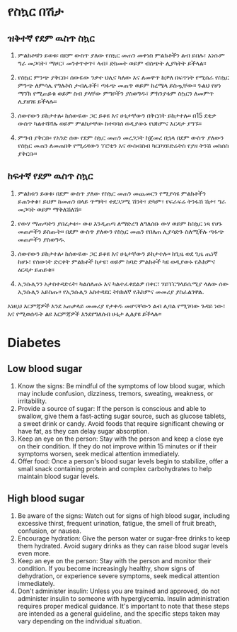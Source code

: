 # የስኳር በሽታ

## ዝቅተኛ የደም ዉስጥ ስኳር

1. ምልክቶቹን ይወቁ፡ በደም ውስጥ ያለው የስኳር መጠን መቀነስ ምልክቶችን ልብ ይበሉ፣ እነሱም ግራ መጋባት፣ ማዞር፣ መንቀጥቀጥ፣ ላብ፣ ድክመት ወይም ብስጭት ሊያካትት ይችላል።
2. የስኳር ምንጭ ያቅርቡ፡ ሰውዬው ንቃተ ህሊና ካለው እና ለመዋጥ ከቻለ በፍጥነት የሚሰራ የስኳር ምንጭ ለምሳሌ የግሉኮስ ታብሌቶች፣ ጣፋጭ መጠጥ ወይም ከረሜላ ይስጧቸው። ጉልህ የሆነ ማኘክ የሚጠይቁ ወይም ስብ ያላቸው ምግቦችን ያስወግዱ፣ ምክንያቱም ስኳርን ለመምጥ ሊያዘገዩ ይችላሉ።
3. ሰውየውን ይከታተሉ፡ ከሰውዬው ጋር ይቆዩ እና ሁኔታቸውን በቅርበት ይከታተሉ። በ15 ደቂቃ ውስጥ ካልተሻሻሉ ወይም ምልክታቸው ከተባባሰ ወዲያውኑ የህክምና እርዳታ ያግኙ።

4. ምግብ ያቅርቡ፡ የአንድ ሰው የደም ስኳር መጠን መረጋጋት ከጀመረ በኋላ በደም ውስጥ ያለውን የስኳር መጠን ለመጠበቅ የሚረዳውን ፕሮቲን እና ውስብስብ ካርቦሃይድሬትስ የያዘ ትንሽ መክሰስ ያቅርቡ።

## ከፍተኛ የደም ዉስጥ ስኳር

1. ምልክቱን ይወቁ፡ በደም ውስጥ ያለው የስኳር መጠን መጨመርን የሚያሳዩ ምልክቶችን ይጠንቀቁ፣ ይህም ከመጠን በላይ ጥማት፣ ተደጋጋሚ ሽንት፣ ድካም፣ የፍራፍሬ ትንፋሽ ሽታ፣ ግራ መጋባት ወይም ማቅለሽለሽ።

2. የውሃ ማጠጣትን ያበረታቱ፡- ውሀ እንዲጠጣ ለማድረግ ለግለሰቡ ውሃ ወይም ከስኳር ነጻ የሆኑ መጠጦችን ይስጡት። በደም ውስጥ ያለውን የስኳር መጠን የበለጠ ሊያሳድጉ ስለሚችሉ ጣፋጭ መጠጦችን ያስወግዱ.

3. ሰውየውን ይከታተሉ፡ ከሰውዬው ጋር ይቆዩ እና ሁኔታቸውን ይከታተሉ። ከጊዜ ወደ ጊዜ ጤነኛ ከሆኑ፣ የሰውነት ድርቀት ምልክቶች ከታዩ፣ ወይም ከባድ ምልክቶች ካዩ ወዲያውኑ የሕክምና ዕርዳታ ይጠይቁ።

4. ኢንሱሊንን አታስተዳድሩት፡ ካልሰለጠኑ እና ካልተፈቀደልዎ በቀር፣ ሃይፐርግላይሴሚያ ላለው ሰው ኢንሱሊን አይስጡ። የኢንሱሊን አስተዳደር ትክክለኛ የሕክምና መመሪያ ያስፈልገዋል.

እነዚህ እርምጃዎች እንደ አጠቃላይ መመሪያ የታቀዱ መሆናቸውን ልብ ሊባል የሚገባው ጉዳይ ነው፣ እና የሚወሰዱት ልዩ እርምጃዎች እንደየግለሰብ ሁኔታ ሊለያዩ ይችላሉ። 

# Diabetes 
## Low blood sugar 
1. Know the signs: Be mindful of the symptoms of low blood sugar, which may include confusion, dizziness, tremors, sweating, weakness, or irritability. 
2. Provide a source of sugar: If the person is conscious and able to swallow, give them a fast-acting sugar source, such as glucose tablets, a sweet drink or candy. Avoid foods that require significant chewing or have fat, as they can delay sugar absorption. 
3. Keep an eye on the person: Stay with the person and keep a close eye on their condition. If they do not improve within 15 minutes or if their symptoms worsen, seek medical attention immediately. 
4. Offer food: Once a person's blood sugar levels begin to stabilize, offer a small snack containing protein and complex carbohydrates to help maintain blood sugar levels.

## High blood sugar 
1. Be aware of the signs: Watch out for signs of high blood sugar, including excessive thirst, frequent urination, fatigue, the smell of fruit breath, confusion, or nausea. 
2. Encourage hydration: Give the person water or sugar-free drinks to keep them hydrated. Avoid sugary drinks as they can raise blood sugar levels even more. 
3. Keep an eye on the person: Stay with the person and monitor their condition. If you become increasingly healthy, show signs of dehydration, or experience severe symptoms, seek medical attention immediately. 
4. Don't administer insulin: Unless you are trained and approved, do not administer insulin to someone with hyperglycemia. Insulin administration requires proper medical guidance. It's important to note that these steps are intended as a general guideline, and the specific steps taken may vary depending on the individual situation.